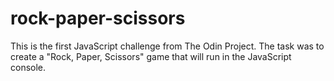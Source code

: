 # rock-paper-scissors
This is the first JavaScript challenge from The Odin Project. The task was to create a "Rock, Paper, Scissors" game that will run in the JavaScript console.